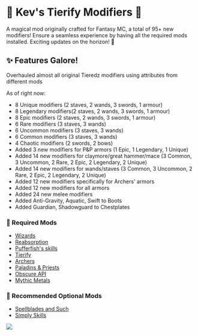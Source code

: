 # 🧙 Kev's Tierify Modifiers 🌟

A magical mod originally crafted for Fantasy MC, a total of 95+ new modifiers! Ensure a seamless experience by having all the required mods installed. Exciting updates on the horizon! 🚀

## ✨ Features Galore!
Overhauled almost all original Tieredz modifiers using attributes from different mods

As of right now:
- 8 Unique modifiers (2 staves, 2 wands, 3 swords, 1 armour)
- 8 Legendary modifiers(2 staves, 2 wands, 3 swords, 1 armour)
- 8 Epic modifiers (2 staves, 2 wands, 3 swords, 1 armour)
- 6 Rare modifiers (3 staves, 3 wands)
- 6 Uncommon modifiers (3 staves, 3 wands)
- 6 Common modifiers (3 staves, 3 wands)
- 4 Chaotic modifiers (2 swords, 2 bows)
- Added 3 new modifiers for P&P armors (1 Epic, 1 Legendary, 1 Unique)
- Added 14 new modifiers for claymore/great hammer/mace (3 Common, 3 Uncommon, 2 Rare, 2 Epic, 2 Legendary, 2 Unique)
- Added 14 new modifiers for wands/staves (3 Common, 3 Uncommon, 2 Rare, 2 Epic, 2 Legendary, 2 Unique)
- Added 12 new modifiers specifically for Archers' armors
- Added 12 new modifiers for all armors
- Added 24 new melee modifiers
- Added Anti-Gravity, Aquatic, Swift to Boots
- Added Guardian, Shadowguard to Chestplates

### 🔧 Required Mods

- [Wizards](https://www.curseforge.com/minecraft/mc-mods/wizards)
- [Reabsorption](https://www.curseforge.com/minecraft/mc-mods/reabsorption-energy-shield)
- [Pufferfish's skills](https://www.curseforge.com/minecraft/mc-mods/puffish-skills)
- [Tierify](https://www.curseforge.com/minecraft/mc-mods/tierify)
- [Archers](https://www.curseforge.com/minecraft/mc-mods/archers)
- [Paladins & Priests](https://www.curseforge.com/minecraft/mc-mods/paladins-and-priests)
- [Obscure API](https://www.curseforge.com/minecraft/mc-mods/obscure-api-fabric)
- [Mythic Metals](https://www.curseforge.com/minecraft/mc-mods/mythicmetals)

### 🌈 Recommended Optional Mods

- [Spellblades and Such](https://www.curseforge.com/minecraft/mc-mods/spellblade-next)
- [Simply Skills](https://www.curseforge.com/minecraft/mc-mods/simply-skills)

[![](https://i.imgur.com/l815YIN.png)](https://bisecthosting.com/PixelDream)